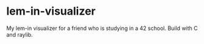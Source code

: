 # lem-in-visualizer
My lem-in visualizer for a friend who is studying in a 42 school. Build with C and raylib.

